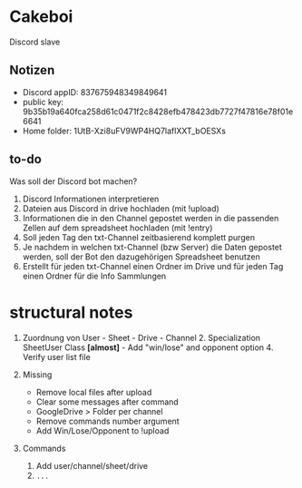 # Cakeboi

Discord slave

## Notizen

* Discord appID: 837675948349849641
* public key: 9b35b19a640fca258d61c0471f2c8428efb478423db7727f47816e78f01e6641
* Home folder: 1UtB-Xzi8uFV9WP4HQ7laflXXT_bOESXs
## to-do

Was soll der Discord bot machen?

1. Discord Informationen interpretieren
2. Dateien aus Discord in drive hochladen (mit !upload)
3. Informationen die in den Channel gepostet werden in die passenden 
  Zellen auf dem spreadsheet hochladen (mit !entry)
4. Soll jeden Tag den txt-Channel zeitbasierend komplett purgen
5. Je nachdem in welchen txt-Channel (bzw Server) die Daten gepostet werden, soll
  der Bot den dazugehörigen Spreadsheet benutzen
6. Erstellt für jeden txt-Channel einen Ordner im Drive und für jeden Tag einen Ordner für die Info Sammlungen


# structural notes
1. Zuordnung von User - Sheet - Drive - Channel
    2. Specialization SheetUser Class **[almost]**
       - Add "win/lose" and opponent option
    4. Verify user list file
2. Missing
    - Remove local files after upload
    - Clear some messages after command
    - GoogleDrive > Folder per channel
    - Remove commands number argument
    - Add Win/Lose/Opponent to !upload
            
2. Commands
    1. Add user/channel/sheet/drive
    2. `...`
    

